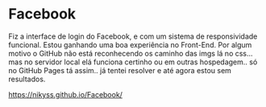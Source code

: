 # Facebook
Fiz a interface de login do Facebook, e com um sistema de responsividade funcional. Estou ganhando uma boa experiência no Front-End.  Por algum motivo o GitHub não está reconhecendo os caminho das imgs lá no css... mas no servidor local elá funciona certinho ou em outras hospedagem.. só no GitHub Pages tá assim.. já tentei resolver e até agora estou sem resultados.  

https://nikyss.github.io/Facebook/
